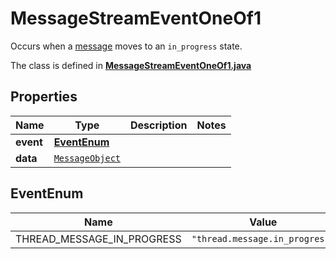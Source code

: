 

# MessageStreamEventOneOf1

Occurs when a [message](/docs/api-reference/messages/object) moves to an `in_progress` state.

The class is defined in **[MessageStreamEventOneOf1.java](../../src/main/java/org/openapitools/model/MessageStreamEventOneOf1.java)**

## Properties

Name | Type | Description | Notes
------------ | ------------- | ------------- | -------------
**event** | [**EventEnum**](#EventEnum) |  | 
**data** | [`MessageObject`](MessageObject.md) |  | 

## EventEnum

Name | Value
---- | -----
THREAD_MESSAGE_IN_PROGRESS | `"thread.message.in_progress"`



